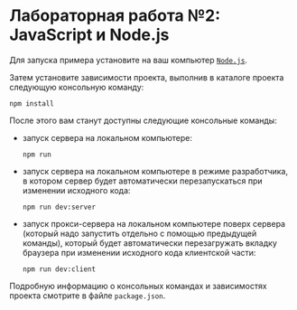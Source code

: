 # Лабораторная работа №2: JavaScript и Node.js

Для запуска примера установите на ваш компьютер
[`Node.js`](https://nodejs.org/en/download/current).

Затем установите зависимости проекта, выполнив в каталоге проекта следующую
консольную команду:

```
npm install
```

После этого вам станут доступны следующие консольные команды:

- запуск сервера на локальном компьютере:

  ```
  npm run
  ```

- запуск сервера на локальном компьютере в режиме разработчика, в котором
сервер будет автоматически перезапускаться при изменении исходного кода:

  ```
  npm run dev:server
  ```

- запуск прокси-сервера на локальном компьютере поверх сервера
(который надо запустить отдельно с помощью предыдущей команды), который будет
автоматически перезагружать вкладку браузера при изменении исходного кода
клиентской части:

  ```
  npm run dev:client
  ```

Подробную информацию о консольных командах и зависимостях проекта смотрите
в файле `package.json`.
